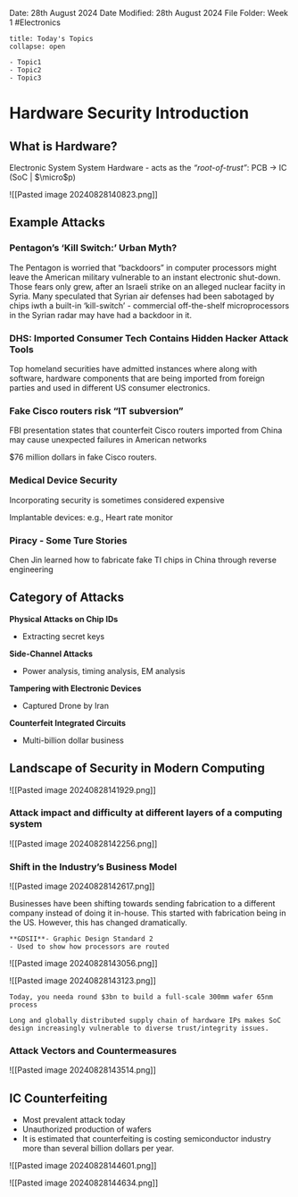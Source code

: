 Date: 28th August 2024
Date Modified: 28th August 2024
File Folder: Week 1
#Electronics

```ad-abstract
title: Today's Topics
collapse: open

- Topic1
- Topic2
- Topic3

```

# Hardware Security Introduction

## What is Hardware?

Electronic System
System Hardware - acts as the *“root-of-trust”*: PCB $\rightarrow$ IC (SoC | $\micro$p)

![[Pasted image 20240828140823.png]]

## Example Attacks

### Pentagon’s ‘Kill Switch:’ Urban Myth?

The Pentagon is worried that “backdoors” in computer processors might leave the American military vulnerable to an instant electronic shut-down. Those fears only grew, after an Israeli strike on an alleged nuclear faciity in Syria. Many speculated that Syrian air defenses had been sabotaged by chips iwth a built-in ‘kill-switch’ - commercial off-the-shelf microprocessors in the Syrian radar may have had a backdoor in it.

### DHS: Imported Consumer Tech Contains Hidden Hacker Attack Tools

Top homeland securities have admitted instances where along with software, hardware components that are being imported from foreign parties and used in different US consumer electronics.

### Fake Cisco routers risk “IT subversion”

FBI presentation states that counterfeit Cisco routers imported from China may cause unexpected failures in American networks

$76 million dollars in fake Cisco routers.


### Medical Device Security

Incorporating security is sometimes considered expensive

Implantable devices: e.g., Heart rate monitor


### Piracy - Some Ture Stories

Chen Jin learned how to fabricate fake TI chips in China through reverse engineering

## Category of Attacks

**Physical Attacks on Chip IDs**
- Extracting secret keys

**Side-Channel Attacks**
- Power analysis, timing analysis, EM analysis

**Tampering with Electronic Devices**
- Captured Drone by Iran

**Counterfeit Integrated Circuits**
- Multi-billion dollar business

## Landscape of Security in Modern Computing

![[Pasted image 20240828141929.png]]

### Attack impact and difficulty at different layers of a computing system

![[Pasted image 20240828142256.png]]

### Shift in the Industry’s Business Model

![[Pasted image 20240828142617.png]]

Businesses have been shifting towards sending fabrication to a different company instead of doing it in-house. This started with fabrication being in the US. However, this has changed dramatically.

```ad-important
**GDSII**- Graphic Design Standard 2
- Used to show how processors are routed
```

![[Pasted image 20240828143056.png]]

![[Pasted image 20240828143123.png]]

```ad-note
Today, you needa round $3bn to build a full-scale 300mm wafer 65nm process
```

```ad-important
Long and globally distributed supply chain of hardware IPs makes SoC design increasingly vulnerable to diverse trust/integrity issues.
```
### Attack Vectors and Countermeasures

![[Pasted image 20240828143514.png]]

## IC Counterfeiting

- Most prevalent attack today
- Unauthorized production of wafers
- It is estimated that counterfeiting is costing semiconductor industry more than several billion dollars per year.

![[Pasted image 20240828144601.png]]

![[Pasted image 20240828144634.png]]

